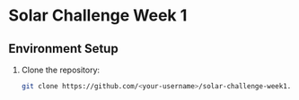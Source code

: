 # Solar Challenge Week 1

## Environment Setup

1. Clone the repository:
   ```bash
   git clone https://github.com/<your-username>/solar-challenge-week1.git
